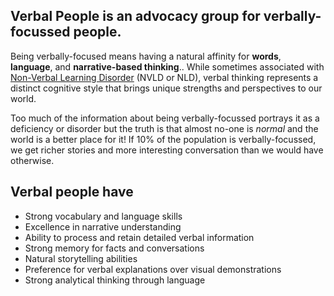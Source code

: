 ## Verbal People is an advocacy group for verbally-focussed people.

Being verbally-focused means having a natural affinity for **words**, **language**, and **narrative-based thinking**.. While sometimes associated with [Non-Verbal Learning Disorder](https://verbalpeople.org/nvld) (NVLD or NLD), verbal thinking represents a distinct cognitive style that brings unique strengths and perspectives to our world.

Too much of the information about being verbally-focussed portrays it as a deficiency or disorder but the truth is that almost no-one is _normal_ and the world is a better place for it!  If 10% of the population is verbally-focussed, we get richer stories and more interesting conversation than we would have otherwise.

## Verbal people have

- Strong vocabulary and language skills
- Excellence in narrative understanding
- Ability to process and retain detailed verbal information
- Strong memory for facts and conversations
- Natural storytelling abilities
- Preference for verbal explanations over visual demonstrations
- Strong analytical thinking through language
